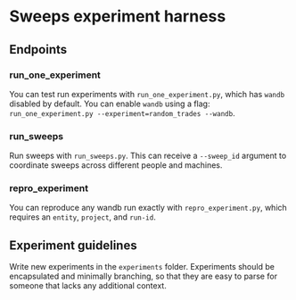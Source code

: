 # Sweeps experiment harness

## Endpoints

### run_one_experiment

You can test run experiments with `run_one_experiment.py`, which has `wandb` disabled by default. You can enable `wandb` using a flag: `run_one_experiment.py --experiment=random_trades --wandb`.

### run_sweeps

Run sweeps with `run_sweeps.py`. This can receive a `--sweep_id` argument to coordinate sweeps across different people and machines.

### repro_experiment

You can reproduce any wandb run exactly with `repro_experiment.py`, which requires an `entity`, `project`, and `run-id`.

## Experiment guidelines

Write new experiments in the `experiments` folder. Experiments should be encapsulated and minimally branching, so that they are easy to parse for someone that lacks any additional context.